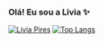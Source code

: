 ### Olá! Eu sou a Livia ✨

[![Livia Pires](https://github-readme-stats.vercel.app/api?username=liviapires&hide=prs,issues&count_private=true&show_icons=true&include_all_commits=true&bg_color=001C03&text_color=9f59ff&title_color=00E016&icon_color=fefefe&hide_border=true&locale=pt-br)](https://github.com/liviapires/github-readme-stats)
[![Top Langs](https://github-readme-stats.vercel.app/api/top-langs/?username=liviapires&layout=compact&bg_color=001C03&text_color=9f59ff&title_color=00E016&icon_color=fefefe&hide_border=true&locale=pt-br)](https://github.com/liviapires/github-readme-stats)

##
